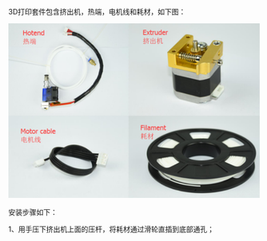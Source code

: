 3D打印套件包含挤出机，热端，电机线和耗材，如下图：

![](/assets/import.png2)



安装步骤如下：

1、用手压下挤出机上面的压杆，将耗材通过滑轮直插到底部通孔；







